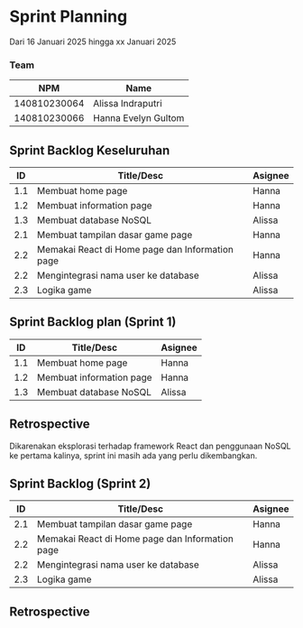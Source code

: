 # Sprint Planning 
Dari 16 Januari 2025 hingga xx Januari 2025

### Team
| NPM           | Name                    |
| ------------- |-------------------------|
| 140810230064  | Alissa Indraputri       |
| 140810230066  | Hanna Evelyn Gultom     |

## Sprint Backlog Keseluruhan 
| ID  | Title/Desc                                        | Asignee          |
| --- | ------------------------------------------------- | ---------------- |  
| 1.1 | Membuat home page                                 | Hanna            | 
| 1.2 | Membuat information page                          | Hanna            | 
| 1.3 | Membuat database NoSQL                            | Alissa           |
| 2.1 | Membuat tampilan dasar game page                  | Hanna            |
| 2.2 | Memakai React di Home page dan Information page   | Hanna            | 
| 2.2 | Mengintegrasi nama user ke database               | Alissa           |
| 2.3 | Logika game                                       | Alissa           |


## Sprint Backlog plan (Sprint 1)

| ID  | Title/Desc               | Asignee |
| --- | ------------------------ | ------- |
| 1.1 | Membuat home page        | Hanna   |
| 1.2 | Membuat information page | Hanna   |
| 1.3 | Membuat database NoSQL   | Alissa  |

## Retrospective 
Dikarenakan eksplorasi terhadap framework React dan penggunaan NoSQL ke pertama kalinya, sprint ini masih ada yang perlu dikembangkan.

## Sprint Backlog (Sprint 2)
| ID  | Title/Desc                                        | Asignee            | 
| --- | ------------------------------------------------- | ------------------ | 
| 2.1 | Membuat tampilan dasar game page                  | Hanna              |
| 2.2 | Memakai React di Home page dan Information page   | Hanna              | 
| 2.2 | Mengintegrasi nama user ke database               | Alissa             |
| 2.3 | Logika game                                       | Alissa             |

## Retrospective